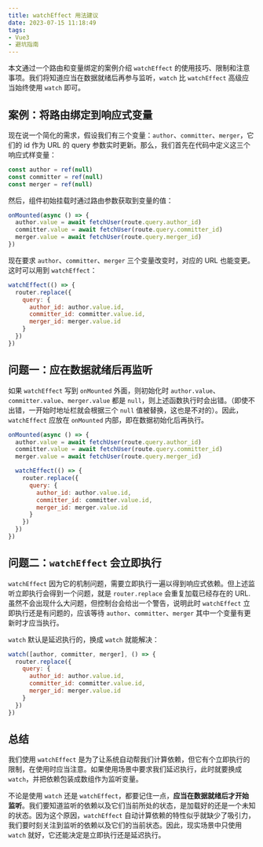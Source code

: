 ```yaml
---
title: watchEffect 用法建议
date: 2023-07-15 11:18:49
tags:
- Vue3
- 避坑指南
---
```


本文通过一个路由和变量绑定的案例介绍 `watchEffect` 的使用技巧、限制和注意事项。我们将知道应当在数据就绪后再参与监听，`watch` 比 `watchEffect` 高级应当始终使用 `watch` 即可。

<!-- more -->

## 案例：将路由绑定到响应式变量

现在说一个简化的需求，假设我们有三个变量：`author`、`committer`、`merger`，它们的 id 作为 URL 的 query 参数实时更新。那么，我们首先在代码中定义这三个响应式样变量：

```javascript
const author = ref(null)
const committer = ref(null)
const merger = ref(null)
```

然后，组件初始挂载时通过路由参数获取到变量的值：

```javascript
onMounted(async () => {
  author.value = await fetchUser(route.query.author_id)
  committer.value = await fetchUser(route.query.committer_id)
  merger.value = await fetchUser(route.query.merger_id)
})
```

现在要求 `author`、`committer`、`merger` 三个变量改变时，对应的 URL 也能变更。这时可以用到 `watchEffect`：

```javascript
watchEffect(() => {
  router.replace({
    query: {
      author_id: author.value.id,
      committer_id: committer.value.id,
      merger_id: merger.value.id
    }
  })
})
```

## 问题一：应在数据就绪后再监听

如果 `watchEffect` 写到 `onMounted` 外面，则初始化时 `author.value`、`committer.value`、`merger.value` 都是 `null`，则上述函数执行时会出错。（即使不出错，一开始时地址栏就会根据三个 `null` 值被替换，这也是不对的）。因此，`watchEffect` 应放在 `onMounted` 内部，即在数据初始化后再执行。

```javascript
onMounted(async () => {
  author.value = await fetchUser(route.query.author_id)
  committer.value = await fetchUser(route.query.committer_id)
  merger.value = await fetchUser(route.query.merger_id)

  watchEffect(() => {
    router.replace({
      query: {
        author_id: author.value.id,
        committer_id: committer.value.id,
        merger_id: merger.value.id
      }
    })
  })
})
```

## 问题二：`watchEffect` 会立即执行

`watchEffect` 因为它的机制问题，需要立即执行一遍以得到响应式依赖。但上述监听立即执行会得到一个问题，就是 `router.replace` 会重复加载已经存在的 URL. 虽然不会出现什么大问题，但控制台会给出一个警告，说明此时 `watchEffect` 立即执行还是有问题的，应该等待 `author`、`committer`、`merger` 其中一个变量有更新时才应当执行。

`watch` 默认是延迟执行的，换成 `watch` 就能解决：

```javascript
watch([author, committer, merger], () => {
  router.replace({
    query: {
      author_id: author.value.id,
      committer_id: committer.value.id,
      merger_id: merger.value.id
    }
  })
})
```

## 总结

我们使用 `watchEffect` 是为了让系统自动帮我们计算依赖，但它有个立即执行的限制，在使用时应当注意。如果使用场景中要求我们延迟执行，此时就要换成 `watch`，并把依赖包装成数组作为监听变量。

不论是使用 `watch` 还是 `watchEffect`，都要记住一点，**应当在数据就绪后才开始监听**。我们要知道监听的依赖以及它们当前所处的状态，是加载好的还是一个未知的状态。因为这个原因，`watchEffect` 自动计算依赖的特性似乎就缺少了吸引力，我们要时刻关注到监听的依赖以及它们的当前状态。因此，现实场景中只使用 `watch` 就好，它还能决定是立即执行还是延迟执行。
